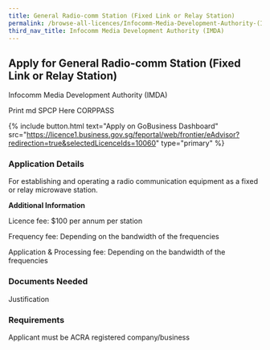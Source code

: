 ```yaml
---
title: General Radio-comm Station (Fixed Link or Relay Station)
permalink: /browse-all-licences/Infocomm-Media-Development-Authority-(IMDA)/General-Radio-comm-Station-(Fixed-Link-or-Relay-Station)
third_nav_title: Infocomm Media Development Authority (IMDA)
---
```


## Apply for General Radio-comm Station (Fixed Link or Relay Station)

Infocomm Media Development Authority (IMDA)

Print md SPCP Here CORPPASS

{% include button.html text="Apply on GoBusiness Dashboard" src="https://licence1.business.gov.sg/feportal/web/frontier/eAdvisor?redirection=true&selectedLicenceIds=10060" type="primary" %}

### Application Details

<p>For establishing and operating a radio communication equipment as a fixed or relay microwave station.</p>

**Additional Information**

<p>Licence fee: $100 per annum per station</p>
<p>Frequency fee: Depending on the bandwidth of the frequencies</p>
<p>Application & Processing fee: Depending on the bandwidth of the frequencies</p>

### Documents Needed

Justification

### Requirements

Applicant must be ACRA registered company/business

